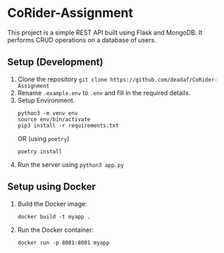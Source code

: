 # CoRider-Assignment

This project is a simple REST API built using Flask and MongoDB. It performs CRUD operations on a database of users.

## Setup (Development)

1. Clone the repository
   `git clone https://github.com/deadaf/CoRider-Assignment`
2. Rename `.example.env` to `.env` and fill in the required details.
3. Setup Environment.
   ```
   python3 -m venv env
   source env/bin/activate
   pip3 install -r requirements.txt
   ```
   OR (using `poetry`)<br>
   ```
   poetry install
   ```
4. Run the server using `python3 app.py`

## Setup using Docker

1. Build the Docker image:
   ```
   docker build -t myapp .
   ```
2. Run the Docker container:
   ```
   docker run -p 8001:8001 myapp
   ```
